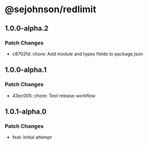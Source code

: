 # @sejohnson/redlimit

## 1.0.0-alpha.2

### Patch Changes

- c8702fd: chore: Add module and types fields to package.json

## 1.0.0-alpha.1

### Patch Changes

- 43ec005: chore: Test release workflow

## 1.0.1-alpha.0

### Patch Changes

- feat: Initial attempt
